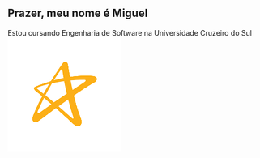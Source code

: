 ## Prazer, meu nome é Miguel

Estou cursando Engenharia de Software na Universidade Cruzeiro do Sul <img src="foto_cruzeirodosul.png" alt="cruzeiro_sul_icon">
